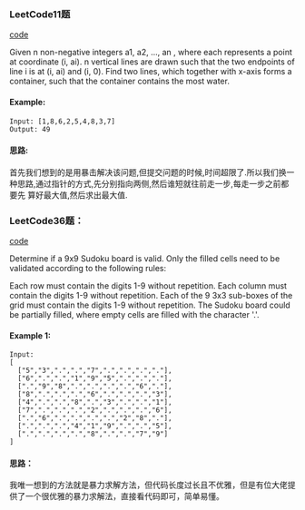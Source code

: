 ### LeetCode11题
[code](/LeetCode_List/MostWater.py)

Given n non-negative integers a1, a2, ..., an , where each represents a point at coordinate (i, ai). 
n vertical lines are drawn such that the two endpoints of line i is at (i, ai) and (i, 0). Find two lines, 
which together with x-axis forms a container, such that the container contains the most water.

#### Example:
```
Input: [1,8,6,2,5,4,8,3,7]
Output: 49
```

#### 思路:

首先我们想到的是用暴击解决该问题,但提交问题的时候,时间超限了.所以我们换一种思路,通过指针的方式,先分别指向两侧,然后谁短就往前走一步,每走一步之前都要先
算好最大值,然后求出最大值.

### LeetCode36题：
[code](/LeetCode_List/Sudoku.py)

Determine if a 9x9 Sudoku board is valid. Only the filled cells need to be validated according to the following rules:

Each row must contain the digits 1-9 without repetition.
Each column must contain the digits 1-9 without repetition.
Each of the 9 3x3 sub-boxes of the grid must contain the digits 1-9 without repetition.
The Sudoku board could be partially filled, where empty cells are filled with the character '.'.
#### Example 1:
```
Input:
[
  ["5","3",".",".","7",".",".",".","."],
  ["6",".",".","1","9","5",".",".","."],
  [".","9","8",".",".",".",".","6","."],
  ["8",".",".",".","6",".",".",".","3"],
  ["4",".",".","8",".","3",".",".","1"],
  ["7",".",".",".","2",".",".",".","6"],
  [".","6",".",".",".",".","2","8","."],
  [".",".",".","4","1","9",".",".","5"],
  [".",".",".",".","8",".",".","7","9"]
]
```
#### 思路：
我唯一想到的方法就是暴力求解方法，但代码长度过长且不优雅，但是有位大佬提供了一个很优雅的暴力求解法，直接看代码即可，简单易懂。
